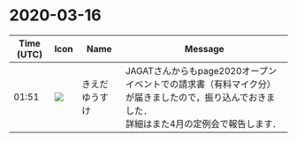 # 2020-03-16

|Time (UTC)|Icon|Name|Message|
|---|---|---|---|
|01:51|![](https://avatars.slack-edge.com/2019-03-11/571585797168_09840ca518e784c46d3a_72.png)|きえだゆうすけ|JAGATさんからもpage2020オープンイベントでの請求書（有料マイク分）が届きましたので，振り込んでおきました．<br>詳細はまた4月の定例会で報告します．|

